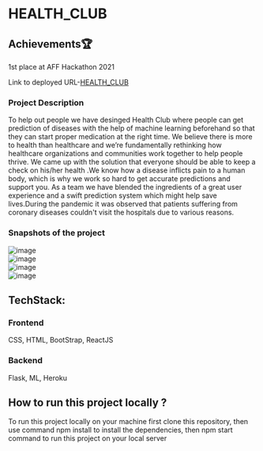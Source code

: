 # HEALTH_CLUB

## Achievements:trophy:
1st place at AFF Hackathon 2021


Link to deployed URL-[HEALTH_CLUB](http://accessible-stove.surge.sh/)

### Project Description
To help out people we have desinged Health Club where people can get prediction of diseases with the help of machine learning beforehand so that they can start proper medication at the right time. We believe there is more to health than healthcare and we’re fundamentally rethinking how healthcare organizations and communities work together to help people thrive. We came up with the solution that everyone should be able to keep a check on his/her health .We know how a disease inflicts pain to a human body, which is why we work so hard to get accurate predictions and support you. As a team we have blended the ingredients of a great user experience and a swift prediction system which might help save lives.During the pandemic it was observed that patients suffering from coronary diseases couldn't visit the hospitals due to various reasons.


### Snapshots of the project

![image](https://user-images.githubusercontent.com/60667917/115993202-64b0b080-a5ef-11eb-9c84-a9865dcd3d7a.png)
<br />
![image](https://user-images.githubusercontent.com/63836083/115994538-071f6280-a5f5-11eb-8fd7-6586000ada90.png)
<br />
![image](https://user-images.githubusercontent.com/63836083/115994616-61202800-a5f5-11eb-8507-a2f7717d3e61.png)
<br />
![image](https://user-images.githubusercontent.com/63836083/115994640-7d23c980-a5f5-11eb-86be-9f2d00128b76.png)
<br />


## TechStack:
### Frontend 
CSS,
HTML,
BootStrap,
ReactJS
### Backend 
Flask,
ML,
Heroku 

## How to run this project locally ?
To run this project locally on your machine first clone this repository, then use command npm install to install the dependencies, then npm start command to run this project on your local server




